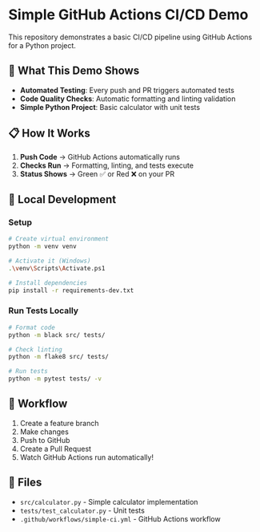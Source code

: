 # Simple GitHub Actions CI/CD Demo

This repository demonstrates a basic CI/CD pipeline using GitHub Actions for a Python project.

## 🚀 What This Demo Shows

- **Automated Testing**: Every push and PR triggers automated tests
- **Code Quality Checks**: Automatic formatting and linting validation
- **Simple Python Project**: Basic calculator with unit tests

## 📋 How It Works

1. **Push Code** → GitHub Actions automatically runs
2. **Checks Run** → Formatting, linting, and tests execute
3. **Status Shows** → Green ✅ or Red ❌ on your PR

## 🔧 Local Development

### Setup
```bash
# Create virtual environment
python -m venv venv

# Activate it (Windows)
.\venv\Scripts\Activate.ps1

# Install dependencies
pip install -r requirements-dev.txt
```

### Run Tests Locally
```bash
# Format code
python -m black src/ tests/

# Check linting
python -m flake8 src/ tests/

# Run tests
python -m pytest tests/ -v
```

## 🌲 Workflow

1. Create a feature branch
2. Make changes
3. Push to GitHub
4. Create a Pull Request
5. Watch GitHub Actions run automatically!

## 📝 Files

- `src/calculator.py` - Simple calculator implementation
- `tests/test_calculator.py` - Unit tests
- `.github/workflows/simple-ci.yml` - GitHub Actions workflow